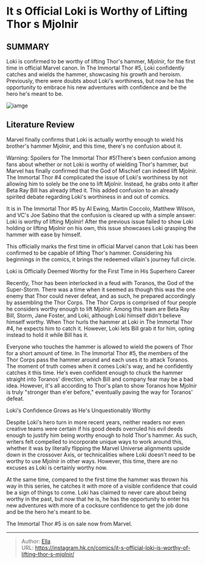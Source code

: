 # It s Official Loki is Worthy of Lifting Thor s Mjolnir


## SUMMARY 



  Loki is confirmed to be worthy of lifting Thor&#39;s hammer, Mjolnir, for the first time in official Marvel canon.   In The Immortal Thor #5, Loki confidently catches and wields the hammer, showcasing his growth and heroism.   Previously, there were doubts about Loki&#39;s worthiness, but now he has the opportunity to embrace his new adventures with confidence and be the hero he&#39;s meant to be.  

![iamge](https://static1.srcdn.com/wordpress/wp-content/uploads/2020/04/Loki-The-God-of-Thunder-Holding-Mjolnir.jpg)

## Literature Review

Marvel finally confirms that Loki is actually worthy enough to wield his brother&#39;s hammer Mjolnir, and this time, there&#39;s no confusion about it. 




Warning: Spoilers for The Immortal Thor #5!There&#39;s been confusion among fans about whether or not Loki is worthy of wielding Thor&#39;s hammer, but Marvel has finally confirmed that the God of Mischief can indeed lift Mjolnir. The Immortal Thor #4 complicated the issue of Loki&#39;s worthiness by not allowing him to solely be the one to lift Mjolnir. Instead, he grabs onto it after Beta Ray Bill has already lifted it. This added confusion to an already spirited debate regarding Loki&#39;s worthiness in and out of comics.




It is in The Immortal Thor #5 by Al Ewing, Martin Coccolo, Matthew Wilson, and VC&#39;s Joe Sabino that the confusion is cleared up with a simple answer: Loki is worthy of lifting Mjolnir! After the previous issue failed to show Loki holding or lifting Mjolnir on his own, this issue showcases Loki grasping the hammer with ease by himself.

          

This officially marks the first time in official Marvel canon that Loki has been confirmed to be capable of lifting Thor&#39;s hammer. Considering his beginnings in the comics, it brings the redeemed villain&#39;s journey full circle.


 Loki is Officially Deemed Worthy for the First Time in His Superhero Career 
          




Recently, Thor has been interlocked in a feud with Toranos, the God of the Super-Storm. There was a time when it seemed as though this was the one enemy that Thor could never defeat, and as such, he prepared accordingly by assembling the Thor Corps. The Thor Corps is comprised of four people he considers worthy enough to lift Mjolnir. Among this team are Beta Ray Bill, Storm, Jane Foster, and Loki, although Loki himself didn&#39;t believe himself worthy. When Thor hurls the hammer at Loki in The Immortal Thor #4, he expects him to catch it. However, Loki lets Bill grab it for him, opting instead to hold it while Bill has it.

Everyone who touches the hammer is allowed to wield the powers of Thor for a short amount of time. In The Immortal Thor #5, the members of the Thor Corps pass the hammer around and each uses it to attack Toranos. The moment of truth comes when it comes Loki&#39;s way, and he confidently catches it this time. He&#39;s even confident enough to chuck the hammer straight into Toranos&#39; direction, which Bill and company fear may be a bad idea. However, it&#39;s all according to Thor&#39;s plan to show Toranos how Mjolnir is truly &#34;stronger than e&#39;er before,&#34; eventually paving the way for Toranos&#39; defeat.






 Loki&#39;s Confidence Grows as He&#39;s Unquestionably Worthy 


          

Despite Loki&#39;s hero turn in more recent years, neither readers nor even creative teams were certain if his good deeds overruled his evil deeds enough to justify him being worthy enough to hold Thor&#39;s hammer. As such, writers felt compelled to incorporate unique ways to work around this, whether it was by literally flipping the Marvel Universe alignments upside down in the crossover Axis, or technicalities where Loki doesn&#39;t need to be worthy to use Mjolnir in other ways. However, this time, there are no excuses as Loki is certainly worthy now.

At the same time, compared to the first time the hammer was thrown his way in this series, he catches it with more of a visible confidence that could be a sign of things to come. Loki has claimed to never care about being worthy in the past, but now that he is, he has the opportunity to enter his new adventures with more of a cocksure confidence to get the job done and be the hero he&#39;s meant to be.






The Immortal Thor #5 is on sale now from Marvel.





---

> Author: [Ella](https://instagram.hk.cn/)  
> URL: https://instagram.hk.cn/comics/it-s-official-loki-is-worthy-of-lifting-thor-s-mjolnir/  

